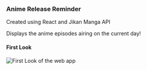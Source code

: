 ### Anime Release Reminder

Created using React and Jikan Manga API

Displays the anime episodes airing on the current day!

#### First Look 

![First Look of the web app](https://github.com/jerin-ignatious/anime-release-reminder/blob/main/Docs/images/ezgif.com-gif-maker.gif?raw=true)
